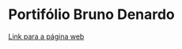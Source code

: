 # Portifólio Bruno Denardo

[Link para a página web](https://fatec-sjc-dsm-portfolio.github.io/ra1461392221008/)
